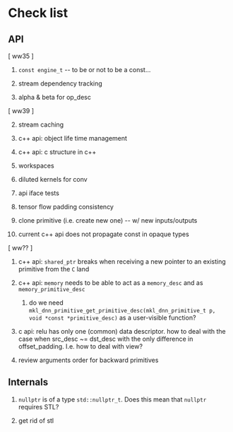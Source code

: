 Check list
==========

API
---


[ ww35 ]

1. `const engine_t` -- to be or not to be a const...

2. stream dependency tracking

6. alpha & beta for op_desc

[ ww39 ]

2. stream caching

3. c++ api: object life time management

4. c++ api: c structure in c++

5. workspaces

8. diluted kernels for conv

9. api iface tests

11. tensor flow padding consistency

12. clone primitive (i.e. create new one) -- w/ new inputs/outputs

13. current c++ api does not propagate const in opaque types

[ ww?? ]

1. c++ api: `shared_ptr` breaks when receiving a new pointer to an
    existing primitive from the `C` land

2. c++ api: `memory` needs to be able to act as a `memory_desc` and as
   `memory_primitive_desc`

    1. do we need `mkl_dnn_primitive_get_primitive_desc(mkl_dnn_primitive_t p,
       void *const *primitive_desc)` as a user-visible function?

3. c api: relu has only one (common) data descriptor. how to deal with the case
    when src_desc ~= dst_desc with the only difference in offset_padding. I.e.
    how to deal with view?

4. review arguments order for backward primitives

Internals
---------

1. `nullptr` is of a type `std::nullptr_t`. Does this mean that `nullptr`
   requires STL?

2. get rid of stl


